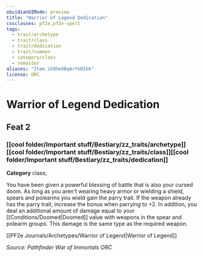 ```yaml
---
obsidianUIMode: preview
title: "Warrior of Legend Dedication"
cssclasses: pf2e,pf2e-spell
tags:
  - trait/archetype
  - trait/class
  - trait/dedication
  - trait/common
  - category/class
  - remaster
aliases: "Item.ih9heXBqArYUOIhk"
license: ORC
---
```

# Warrior of Legend Dedication
## Feat 2
### [[cool folder/Important stuff/Bestiary/zz_traits/archetype]][[cool folder/Important stuff/Bestiary/zz_traits/class]][[cool folder/Important stuff/Bestiary/zz_traits/dedication]]

**Category** class; 




You have been given a powerful blessing of battle that is also your cursed doom. As long as you aren't wearing heavy armor or wielding a shield, spears and polearms you wield gain the parry trait. If the weapon already has the parry trait, increase the bonus when parrying to +2. In addition, you deal an additional amount of damage equal to your [[Conditions/Doomed|Doomed]] value with weapons in the spear and polearm groups. This damage is the same type as the required weapon.

[[PF2e Journals/Archetypes/Warrior of Legend|Warrior of Legend]]

*Source: Pathfinder War of Immortals*
*ORC*